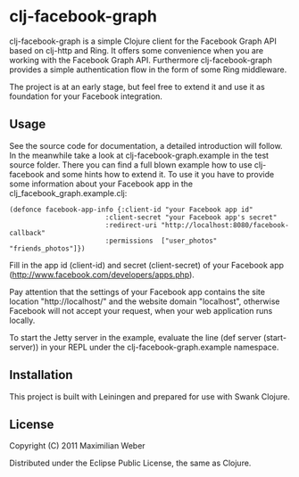 # clj-facebook-graph

clj-facebook-graph is a simple Clojure client for the Facebook Graph API based on clj-http and Ring. It offers some convenience when you are working with the Facebook Graph API. Furthermore clj-facebook-graph provides a simple authentication flow in the form of some Ring middleware.

The project is at an early stage, but feel free to extend it and use it as foundation for your Facebook integration.

## Usage

See the source code for documentation, a detailed introduction will follow. In the meanwhile take a look at clj-facebook-graph.example in the test source folder. There you can find a full blown example how to use clj-facebook and some hints how to extend it. To use it you have to provide some information about your Facebook app in the clj_facebook_graph.example.clj:

    (defonce facebook-app-info {:client-id "your Facebook app id"
                            :client-secret "your Facebook app's secret"
                            :redirect-uri "http://localhost:8080/facebook-callback"
                            :permissions  ["user_photos" "friends_photos"]})

Fill in the app id (client-id) and secret (client-secret) of your Facebook app (http://www.facebook.com/developers/apps.php).

Pay attention that the settings of your Facebook app contains the site location "http://localhost/" and the website domain "localhost", otherwise Facebook will not accept your request, when your web application runs locally.

To start the Jetty server in the example, evaluate the line (def server (start-server)) in your REPL under the clj-facebook-graph.example namespace.

## Installation

This project is built with Leiningen and prepared for use with Swank Clojure.

## License

Copyright (C) 2011 Maximilian Weber

Distributed under the Eclipse Public License, the same as Clojure.
